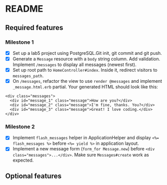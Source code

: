 # README

## Required features


### Milestone 1

- [x] Set up a lab5 project using PostgreSQL.Git init, git commit and git push.
- [x] Generate a `Message` resource with a `body` string column. Add validation. Implement `/messages` to display all messages (newest first).
- [x] Set up root path to `HomeController#index`. Inside it, redirect visitors to `messages_path`.
- [x] On `/messages`, refactor the view to use `render @messages` and implement `_message.html.erb` partial. Your generated HTML should look like this:

```erb
<div class="messages">
  <div id="message_1" class="message">How are you?</div>
  <div id="message_2" class="message">I'm fine, thanks. You?</div>
  <div id="message_3" class="message">Great! I love coding.</div>
</div>
```

### Milestone 2

- [x] Implement `flash_messages` helper in ApplicationHelper and display `<%= flash_messages %>` before `<%= yield %>` in application layout.
- [x] Implement a new message form (`form_for Message.new`) before `<div class="messages">...</div>`. Make sure `Messages#create` work as expected.

## Optional features

